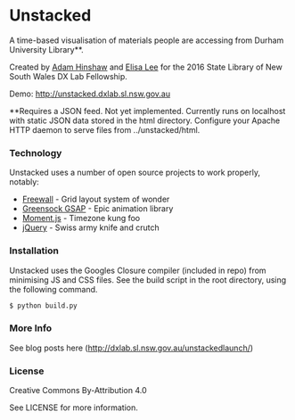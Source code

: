 # Unstacked

A time-based visualisation of materials people are accessing from Durham University Library**.

Created by [Adam Hinshaw](http://adamhinshaw.com) and [Elisa Lee](http://elisalee.net) for the 2016 State Library of New South Wales DX Lab Fellowship.

Demo: http://unstacked.dxlab.sl.nsw.gov.au

**Requires a JSON feed.  Not yet implemented.  Currently runs on localhost with static JSON data stored in the html directory.  Configure your Apache HTTP daemon to serve files from ../unstacked/html.

### Technology

Unstacked uses a number of open source projects to work properly, notably:

* [Freewall](https://github.com/kombai/freewall) - Grid layout system of wonder
* [Greensock GSAP](https://greensock.com/) - Epic animation library
* [Moment.js](https://momentjs.com) - Timezone kung foo
* [jQuery](https://jquery.com/) - Swiss army knife and crutch


### Installation

Unstacked uses the Googles Closure compiler (included in repo) from minimising JS and CSS files.
See the build script in the root directory, using the following command.
```sh
$ python build.py
```

### More Info
See blog posts here (http://dxlab.sl.nsw.gov.au/unstackedlaunch/)

### License

Creative Commons By-Attribution 4.0

See LICENSE for more information.

